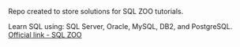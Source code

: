 Repo created to store solutions for SQL ZOO tutorials.

Learn SQL using: SQL Server, Oracle, MySQL, DB2, and PostgreSQL.
[Official link - SQL ZOO](https://sqlzoo.net/wiki/SQL_Tutorial)